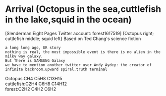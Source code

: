 # Arrival (Octopus in the sea,cuttlefish in the lake,squid in the ocean)
[Slenderman:Eight Pages Twitter account: forest1617519]
{Octopus right; cuttlefish middle; squid left}
Based on Ted Chang's science fiction 
    
    a long long ago, UR story 
    nothing is real, the most impossible event is there is no alien in the milky way galaxy.
    But There is SAMSUNG Galaxy
    we have to mention another twitter user Andy Aydey: the creator of infinite backroom,upward spiral,truth terminal
    
Octopus:CH4 C5H8 C13H15 </br>
cuttlefish:C2H4 C6H8 C14H12 </br>
forest:C2H2 C4H2 C6H2 </br>
